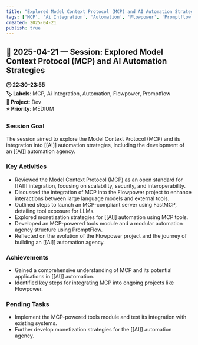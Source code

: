 ```yaml
---
title: "Explored Model Context Protocol (MCP) and AI Automation Strategies"
tags: ['MCP', 'Ai Integration', 'Automation', 'Flowpower', 'Promptflow']
created: 2025-04-21
publish: true
---
```


## 📅 2025-04-21 — Session: Explored Model Context Protocol (MCP) and AI Automation Strategies

**🕒 22:30–23:55**  
**🏷️ Labels**: MCP, Ai Integration, Automation, Flowpower, Promptflow  
**📂 Project**: Dev  
**⭐ Priority**: MEDIUM  


### Session Goal
The session aimed to explore the Model Context Protocol (MCP) and its integration into [[AI]] automation strategies, including the development of an [[AI]] automation agency.

### Key Activities
- Reviewed the Model Context Protocol (MCP) as an open standard for [[AI]] integration, focusing on scalability, security, and interoperability.
- Discussed the integration of MCP into the Flowpower project to enhance interactions between large language models and external tools.
- Outlined steps to launch an MCP-compliant server using FastMCP, detailing tool exposure for LLMs.
- Explored monetization strategies for [[AI]] automation using MCP tools.
- Developed an MCP-powered tools module and a modular automation agency structure using PromptFlow.
- Reflected on the evolution of the Flowpower project and the journey of building an [[AI]] automation agency.

### Achievements
- Gained a comprehensive understanding of MCP and its potential applications in [[AI]] automation.
- Identified key steps for integrating MCP into ongoing projects like Flowpower.

### Pending Tasks
- Implement the MCP-powered tools module and test its integration with existing systems.
- Further develop monetization strategies for the [[AI]] automation agency.
